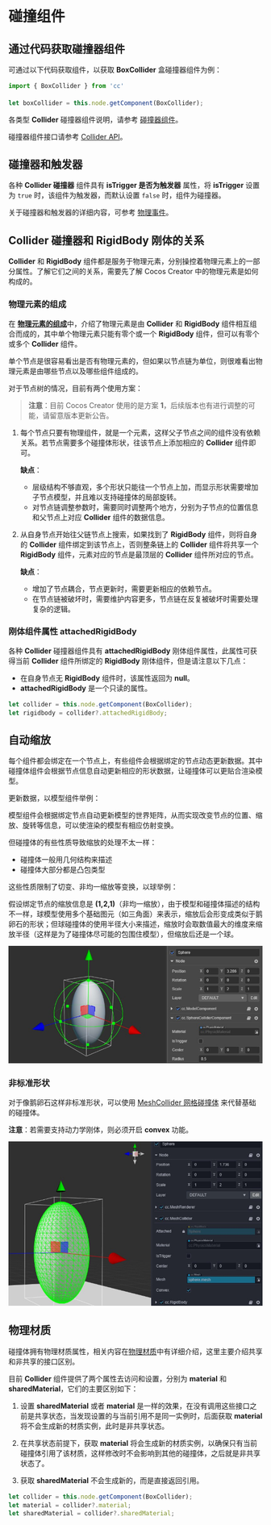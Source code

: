 # 碰撞组件

## 通过代码获取碰撞器组件

可通过以下代码获取组件，以获取 **BoxCollider** 盒碰撞器组件为例：

```ts
import { BoxCollider } from 'cc'

let boxCollider = this.node.getComponent(BoxCollider);
```

各类型 **Collider** 碰撞器组件说明，请参考 [碰撞器组件](physics-component.md#%E7%A2%B0%E6%92%9E%E5%99%A8%E7%BB%84%E4%BB%B6)。

碰撞器组件接口请参考 [Collider API](__APIDOC__/zh/classes/physics.collider.html)。

## 碰撞器和触发器

各种 **Collider 碰撞器** 组件具有 **isTrigger 是否为触发器** 属性，将 **isTrigger** 设置为 `true` 时，该组件为触发器，而默认设置 `false` 时，组件为碰撞器。

关于碰撞器和触发器的详细内容，可参考 [物理事件](physics-event.md)。

## Collider 碰撞器和 RigidBody 刚体的关系

**Collider** 和 **RigidBody** 组件都是服务于物理元素，分别操控着物理元素上的一部分属性。了解它们之间的关系，需要先了解 Cocos Creator 中的物理元素是如何构成的。

### 物理元素的组成

在 [**物理元素的组成**](physics.md#%E7%89%A9%E7%90%86%E5%85%83%E7%B4%A0%E7%9A%84%E7%BB%84%E6%88%90)中，介绍了物理元素是由 **Collider** 和 **RigidBody** 组件相互组合而成的，其中单个物理元素只能有零个或一个 **RigidBody** 组件，但可以有零个或多个 **Collider** 组件。

单个节点是很容易看出是否有物理元素的，但如果以节点链为单位，则很难看出物理元素是由哪些节点以及哪些组件组成的。

对于节点树的情况，目前有两个使用方案：

> **注意**：目前 Cocos Creator 使用的是方案 **1**，后续版本也有进行调整的可能，请留意版本更新公告。

1. 每个节点只要有物理组件，就是一个元素，这样父子节点之间的组件没有依赖关系。若节点需要多个碰撞体形状，往该节点上添加相应的 **Collider** 组件即可。

    **缺点**：

    - 层级结构不够直观，多个形状只能往一个节点上加，而显示形状需要增加子节点模型，并且难以支持碰撞体的局部旋转。
    - 对节点链调整参数时，需要同时调整两个地方，分别为子节点的位置信息和父节点上对应 **Collider** 组件的数据信息。

2. 从自身节点开始往父链节点上搜索，如果找到了 **RigidBody** 组件，则将自身的 **Collider** 组件绑定到该节点上，否则整条链上的 **Collider** 组件将共享一个 **RigidBody** 组件，元素对应的节点是最顶层的 **Collider** 组件所对应的节点。

    **缺点**：
    
    - 增加了节点耦合，节点更新时，需要更新相应的依赖节点。
    - 在节点链被破坏时，需要维护内容更多，节点链在反复被破坏时需要处理复杂的逻辑。

### 刚体组件属性 attachedRigidBody

各种 **Collider** 碰撞器组件具有 **attachedRigidBody** 刚体组件属性，此属性可获得当前 **Collider** 组件所绑定的 **RigidBody** 刚体组件，但是请注意以下几点：

- 在自身节点无 **RigidBody** 组件时，该属性返回为 **null**。
- **attachedRigidBody** 是一个只读的属性。

```ts
let collider = this.node.getComponent(BoxCollider);
let rigidbody = collider?.attachedRigidBody;
```

## 自动缩放

每个组件都会绑定在一个节点上，有些组件会根据绑定的节点动态更新数据。其中碰撞体组件会根据节点信息自动更新相应的形状数据，让碰撞体可以更贴合渲染模型。

更新数据，以模型组件举例：

模型组件会根据绑定节点自动更新模型的世界矩阵，从而实现改变节点的位置、缩放、旋转等信息，可以使渲染的模型有相应仿射变换。

但碰撞体的有些性质导致缩放的处理不太一样：

- 碰撞体一般用几何结构来描述
- 碰撞体大部分都是凸包类型

这些性质限制了切变、非均一缩放等变换，以球举例：

假设绑定节点的缩放信息是 **(1,2,1)**（非均一缩放），由于模型和碰撞体描述的结构不一样，球模型使用多个基础图元（如三角面）来表示，缩放后会形变成类似于鹅卵石的形状；但球碰撞体的使用半径大小来描述，缩放时会取数值最大的维度来缩放半径（这样是为了碰撞体尽可能的包围住模型），但缩放后还是一个球。

![非均一缩放球](img/collider-non-uniform-scale.jpg)

### 非标准形状

对于像鹅卵石这样非标准形状，可以使用 [MeshCollider 网格碰撞体](physics-component.md#%E7%BD%91%E6%A0%BC%E7%A2%B0%E6%92%9E%E5%99%A8%E7%BB%84%E4%BB%B6%20MeshCollider) 来代替基础的碰撞体。

**注意**：若需要支持动力学刚体，则必须开启 **convex** 功能。

![鹅卵石](img/collider-cobblestone.jpg)

## 物理材质

碰撞体拥有物理材质属性，相关内容在[物理材质](physics-material.md)中有详细介绍，这里主要介绍共享和非共享的接口区别。

目前 **Collider** 组件提供了两个属性去访问和设置，分别为 **material** 和 **sharedMaterial**，它们的主要区别如下：

1. 设置 **sharedMaterial** 或者 **material** 是一样的效果，在没有调用这些接口之前是共享状态，当发现设置的与当前引用不是同一实例时，后面获取 **material** 将不会生成新的材质实例，此时是非共享状态。

2. 在共享状态前提下，获取 **material** 将会生成新的材质实例，以确保只有当前碰撞体引用了该材质，这样修改时不会影响到其他的碰撞体，之后就是非共享状态了。

3. 获取 **sharedMaterial** 不会生成新的，而是直接返回引用。

```ts
let collider = this.node.getComponent(BoxCollider);
let material = collider?.material;
let sharedMaterial = collider?.sharedMaterial;
```
